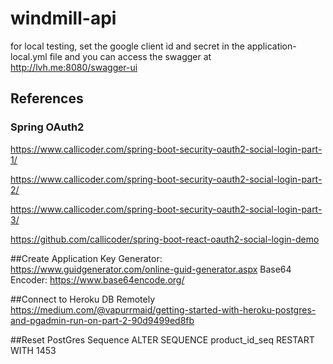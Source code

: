 # windmill-api

for local testing, set the google client id and secret in the application-local.yml file and you can access the swagger at http://lvh.me:8080/swagger-ui

## References

### Spring OAuth2
https://www.callicoder.com/spring-boot-security-oauth2-social-login-part-1/

https://www.callicoder.com/spring-boot-security-oauth2-social-login-part-2/

https://www.callicoder.com/spring-boot-security-oauth2-social-login-part-3/

https://github.com/callicoder/spring-boot-react-oauth2-social-login-demo

##Create Application Key
Generator: https://www.guidgenerator.com/online-guid-generator.aspx
Base64 Encoder: https://www.base64encode.org/

##Connect to Heroku DB Remotely
https://medium.com/@vapurrmaid/getting-started-with-heroku-postgres-and-pgadmin-run-on-part-2-90d9499ed8fb

##Reset PostGres Sequence
ALTER SEQUENCE product_id_seq RESTART WITH 1453